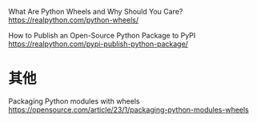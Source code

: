 
What Are Python Wheels and Why Should You Care? https://realpython.com/python-wheels/

How to Publish an Open-Source Python Package to PyPI https://realpython.com/pypi-publish-python-package/

# 其他

Packaging Python modules with wheels https://opensource.com/article/23/1/packaging-python-modules-wheels
